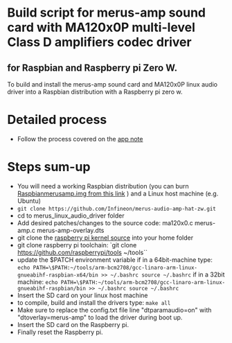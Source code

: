 # Build script for merus-amp sound card with MA120x0P  multi-level Class D amplifiers codec driver

## for Raspbian and Raspberry pi Zero W.

To build and install the merus-amp sound card and MA120x0P linux audio driver into a Raspbian distribution with a Raspberry pi zero w.

# Detailed process
- Follow the process covered on the [app note](https://www.infineon.com/dgdl/Infineon-KIT_40W_AMP_HAT_ZW-ApplicationNotes-v01_00-EN.pdf?fileId=5546d4626eab8fbf016eef808ad46be9)

# Steps sum-up

- You will need a working Raspbian distribution (you can burn [Raspbianmerusamp.img from this link](link) ) and a Linux host machine (e.g. Ubuntu)
- `git clone https://github.com/Infineon/merus-audio-amp-hat-zw.git`
- cd to merus_linux_audio_driver folder
- Add desired patches/changes to the source code:
  ma120x0.c
  merus-amp.c
  merus-amp-overlay.dts
- git clone the [raspberry pi kernel source](https://github.com/raspberrypi/linux) into your home folder
- git clone raspberry pi toolchain: `git clone https://github.com/raspberrypi/tools ~/tools``
- update the $PATCH environment variable
  if in a 64bit-machine type:
  `echo PATH=\$PATH:~/tools/arm-bcm2708/gcc-linaro-arm-linux-gnueabihf-raspbian-x64/bin >> ~/.bashrc
  source ~/.bashrc`
  if in a 32bit machine:
  `echo PATH=\$PATH:~/tools/arm-bcm2708/gcc-linaro-arm-linux-gnueabihf-raspbian/bin >> ~/.bashrc
  source ~/.bashrc`
 - Insert the SD card on your linux host machine
 - to compile, build and install the drivers type: `make all`
 - Make sure to replace the config.txt file line "dtparamaudio=on" with "dtoverlay=merus-amp" to load the driver during boot up.
 - Insert the SD card on the Raspberry pi.
 - Finally reset the Raspberry pi.
